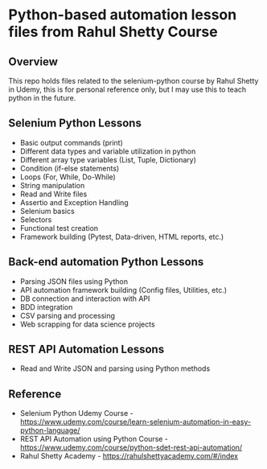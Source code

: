 # Python-based automation lesson files from Rahul Shetty Course

## Overview
This repo holds files related to the selenium-python course by Rahul Shetty in Udemy, this is for personal reference only, but I may use this to teach python in the future.

## Selenium Python Lessons
* Basic output commands (print)
* Different data types and variable utilization in python
* Different array type variables (List, Tuple, Dictionary)
* Condition (if-else statements)
* Loops (For, While, Do-While)
* String manipulation
* Read and Write files
* Assertio and Exception Handling
* Selenium basics
* Selectors
* Functional test creation
* Framework building (Pytest, Data-driven, HTML reports, etc.)

## Back-end automation Python Lessons
* Parsing JSON files using Python
* API automation framework building (Config files, Utilities, etc.)
* DB connection and interaction with API
* BDD integration
* CSV parsing and processing
* Web scrapping for data science projects

## REST API Automation Lessons
* Read and Write JSON and parsing using Python methods

## Reference
* Selenium Python Udemy Course - https://www.udemy.com/course/learn-selenium-automation-in-easy-python-language/
* REST API Automation using Python Course - https://www.udemy.com/course/python-sdet-rest-api-automation/
* Rahul Shetty Academy - https://rahulshettyacademy.com/#/index

